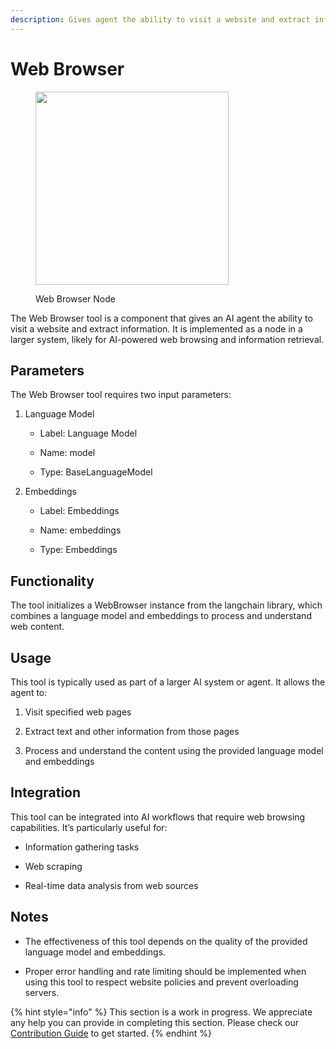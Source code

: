 ```yaml
---
description: Gives agent the ability to visit a website and extract information.
---
```


# Web Browser

<figure><img src="../../../.gitbook/assets/image (12) (1) (1).png" alt="" width="309"><figcaption><p>Web Browser Node</p></figcaption></figure>

The Web Browser tool is a component that gives an AI agent the ability to visit a website and extract information. It is implemented as a node in a larger system, likely for AI-powered web browsing and information retrieval.

## Parameters

The Web Browser tool requires two input parameters:

1. Language Model

    - Label: Language Model

    - Name: model

    - Type: BaseLanguageModel

2. Embeddings

    - Label: Embeddings

    - Name: embeddings

    - Type: Embeddings


## Functionality

The tool initializes a WebBrowser instance from the langchain library, which combines a language model and embeddings to process and understand web content.


## Usage

This tool is typically used as part of a larger AI system or agent. It allows the agent to:

1. Visit specified web pages

2. Extract text and other information from those pages

3. Process and understand the content using the provided language model and embeddings

## Integration

This tool can be integrated into AI workflows that require web browsing capabilities. It’s particularly useful for:

- Information gathering tasks

- Web scraping

- Real-time data analysis from web sources

## Notes

- The effectiveness of this tool depends on the quality of the provided language model and embeddings.

- Proper error handling and rate limiting should be implemented when using this tool to respect website policies and prevent overloading servers.

{% hint style="info" %}
This section is a work in progress. We appreciate any help you can provide in completing this section. Please check our [Contribution Guide](../../../contributing/) to get started.
{% endhint %}
